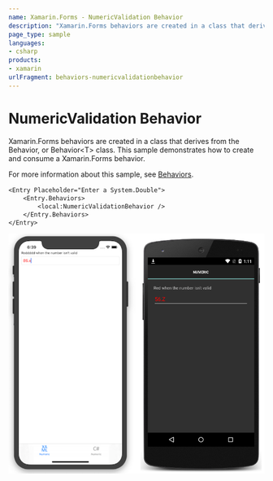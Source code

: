 ```yaml
---
name: Xamarin.Forms - NumericValidation Behavior
description: "Xamarin.Forms behaviors are created in a class that derives from the Behavior, or Behavior<T> class"
page_type: sample
languages:
- csharp
products:
- xamarin
urlFragment: behaviors-numericvalidationbehavior
---
```

# NumericValidation Behavior

Xamarin.Forms behaviors are created in a class that derives from the Behavior, or Behavior&lt;T&gt; class. This sample demonstrates how to create and consume a Xamarin.Forms behavior.

For more information about this sample, see [Behaviors](https://developer.xamarin.com/guides/xamarin-forms/behaviors/).

```xaml
<Entry Placeholder="Enter a System.Double">
    <Entry.Behaviors>
        <local:NumericValidationBehavior />
    </Entry.Behaviors>
</Entry>
```

![NumericValidation Behavior application screenshot](Screenshots/01All.png "NumericValidation Behavior application screenshot")

